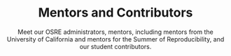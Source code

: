 ---
widget: peoplecm
headless: true
active: true
weight: 80
title: Mentors and Contributors
subtitle: >-
  Meet our OSRE administrators, mentors, including mentors from the University of California and mentors for the Summer of Reproducibility, and our student contributors.
content:
  user_groups:
    - Administration
    - University of California Mentors
    - Summer of Reproducibility Mentors
    - 2025 Contributors
design:
  columns: '2'
  show_social: false
  show_interests: false
  show_latest_of_year: true
  background: {}
advanced:
  css_style: ''
  css_class: ''
---